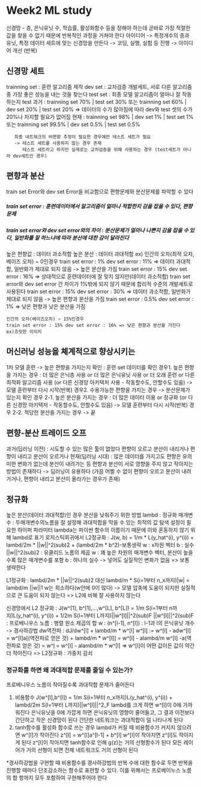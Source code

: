 # Week2 ML study
신경망 - 층, 은닉유닛 수, 학습률, 활성화함수 등을 정해야 하는데 곧바로 가장 적절한 값을 찾을 수 없기 때문에 반복적인 과정을 거쳐야 한다
아이디어 -> 특정개수의 층과 유닛, 특정 데이터 세트에 맞는 신경망을 만든다 -> 코딩, 실행, 실험 등 진행 -> 아이디어 개선 (반복)

## 신경망 세트
trainning set : 훈련 알고리즘 제작
dev set : 교차검증 개발세트, 서로 다른 알고리즘 중 가장 좋은 성능을 내는 것을 찾는다
test set : 최종 모델 알고리즘이 얼마나 잘 작동하는지 test
과거 : trainning set 70% | test set 30% 또는
       trainning set 60% | dev set 20% | test set 20%
       => 데이터의 수가 많아짐에 따라 dev와 test 셋의 수가 20%나 차지할 필요가 없어짐
현재 : trainning set 98% | dev set 1% | test set 1% 또는
       trainning set 99.5% | dev set 0.5% | test set 0.5%
       
       최종 네트워크의 비편향 추정이 필요한 경우에만 테스트 세트가 필요
       -> 테스트 세트를 사용하지 않는 경우 존재
          테스트 세트라고 하지만 실제로는 교차검증을 위해 사용하는 경우 (test세트가 아니라 dev세트인 경우)
       
## 편향과 분산
train set Error와 dev set Error을 비교함으로 편향문제와 분산문제를 파악할 수 있다
##### train set error : 훈련데이터에서 알고리즘이 얼마나 적합한지 감을 잡을 수 있다, 편향문제
##### train set error와 dev set error와의 차이 : 분산문제가 얼마나 나쁜지 감을 잡을 수 있다, 일반화를 잘 하느냐에 따라 분산에 대한 감이 달라진다
높은 편향값 : 데이터 과소적합
높은 분산 : 데이터 과대적합
ex) 인간의 오차(최적 오차, 베이즈 오차) ~ 0인경우
    train set error : 1% dev set error : 11% => 데이터 과대적합, 일반화가 제대로 되지 않음 -> 높은 분산을 가짐
    train set error : 15% dev set error : 16% => 상대적으로 훈련데이터에 잘 맞지 않지만(데이터 과소적합) train set error와 dev set error 간 차이가 1%밖에 되지 않기 때문에 합리적 수준의 개발세트로 사용된다
    train set error : 15% dev set error : 30% => 데이터 과소적합, 일반화가 제대로 되지 않음 -> 높은 편향과 분산을 가짐
    train set error : 0.5% dev set error : 1% => 낮은 편향과 낮은 분산을 가짐
    
    인간의 오차(베이즈오차) ~ 15%인경우
    train set error : 15% dev set error : 16% => 낮은 편향과 분산을 가진다
    ex)흐릿한 이미지

## 머신러닝 성능을 쳬계적으로 향상시키는 
1차 모델 훈련 -> 높은 편향을 가지는지 확인 : 훈련 set 데이터를 확인
       경우1. 높은 편향을 가지는 경우 : 더 많은 은닉층 사용 or 더 많은 은닉유닛 사용 or 더 오래 훈련 or 다른 최적화 알고리즘 사용 (or 다른 신경망 아키텍처 사용 - 작동할수도, 안할수도 있음) -> 모델 훈련부터 다시 시작(반복)
       경우2. 수용가능한 편향을 가지는 경우 -> 분산문제가 있는지 확인
              경우 2-1. 높은 분산을 가지는 경우 : 더 많은 데이터 이용 or 정규화 (or 다른 신경망 아키텍저 - 작동할수도, 안할수도 있음) -> 모델 훈련부터 다시 시작(반복)
              경우 2-2. 적당한 분산을 가지는 경우 -> 끝

## 편향-분산 트레이드 오프
과거(딥러닝 이전) : 시도할 수 있는 많은 툴이 없었다
                    편향이 오르고 분산이 내리거나
                    편향이 내리고 분산이 오르거나
현재(딥러닝 시대) : 많은 데이터를 가지고도 편향은 유의미한 변화가 없는데 분산이 내려가는 등 편향과 분산이 서로 영향을 주지 않고 작아지는 방법이 존재하다
                    -> 딥러닝이 유용하다 (가끔 어쩔 수 없이 편향이 오르고 분산이 내려가거나, 편향이 내리고 분산이 올라가는 경우가 존재)

## 정규화
높은 분산(데이터 과대적합)인 경우 분산을 낮춰주기 위한 방법
lambd : 정규화 매개변수 : 두매개변수의노름을 잘 설정해 과대적합을 막을 수 있는 최적의 값 탐색
        설정이 필요한 하이퍼 파라미터
        lambda는 파이썬 함수의 이름이기 때문에 이와 혼동하지 않기 위해 lambd로 표기
로지스틱회귀에서 L2정규화 : J(w, b) = 1/m * L(y_hat^(i), y^(i)) + lambd/2m * ||w||^2(sub)2 + (lambd/2m * b^2)-보통생략
w : x차원 벡터
b : 실수
||w||^2(sub)2 : 유클리드 노름의 제곱
w : 꽤 높은 차원의 매개변수 벡터, 분산이 높을수록 많은 매개변수를 포함
b : 하나의 실수 -> 넣어도 실질적인 변화가 없음 => 보통 생략한다

L1정규화 : lambd/2m * ||w||^2(sub)2  대신 lambd/m * S(i=1부터 n_x까지)|w| = lambd/m ||w||1 
w는 희소하다(w안에 0이 많다) -> 모델 압축에 도움이 되지만 실질적으로 큰 도움이 되지 않는다
=> L2에 비해 잘 사용하지 않는다

신경망에서 L2 정규화 : J(w^[1], b^[1],...,w^[L], b^[L]) = 1/m S(i=1부터 n까지)L(y_hat^(i), y^(i)) + 1/2m S(l=1부터 L까지)||w^[l]||^2(sub)F
||w^[l]||^2(sub)F : 프로베니우스 노름 : 행렬 원소 제곱의 합
w : (n^[l-1], n^[l]) : l-1과 l의 은닉유닛 개수
-> 경사하강법
dw역전파 : dJ/dw^[l] + lambd/m * w^[l]
w^[l] := w^[l] - adw^[l] 
       = w^[l]a[(역전파로 얻은 것) + lambd/m * w^[l]]
       = w^[l] - alambd/m w^[l] -a(역전파로 얻은 것)
       = w^[l](1-alambd/m)
       = w^[l] - alambd/m * w^[l]
       => w^[l]이 어떤 값이든 값이 약간 더 작아진다 => L2정규화 : 가중치 감쇠
       
### 정규화를 하면 왜 과대적합 문제를 줄일 수 있는가?
프로베니우스 노름이 작아질수록 과대적합 문제가 줄어든다

1. 비용함수 J(w^[l],b^[l]) = 1/m S(i=1부터 n_x까지)L(y_hat^(i), y^(i)) + lambd/2m S(l=1부터 L까지)||w^[l]||^2_F
       lambd를 크게 하면 w^[l]이 0에 가까워진다
       은닉유닛을 0에 가깝게 하면 은닉유닛의 영향이 줄어들고, 그 결과 이전보다 간단하고 작은 신경망이 된다
       간단한 네트워크는 과대적합이 덜 나타나게 된다
2. tanh함수를 활성화 함수로 쓰는 경우 lambd가 커질 때 비용함수가 커지지 않으려면 w^[l]가 작아진다
       z^[l] = w^[l]a^[l-1] + b^[l]
       w^[l]이 작아지면 z^[l]도 작아지게 된다
       z^[l]이 작아지면 tanh함수로 인해 g(z)는 거의 선형함수가 된다
       모든 레이어가 거의 선형이 되면 전체 네트워크도 거의 선형이 된다

*경사하강법을 구현할 때 비용함수를 경사하강법의 반복 수에 대한 함수로 두면 반복을 진행할 때마다 단조감소하는 함수로 표현할 수 있다.
이를 위해서는 프로베이누스 노름의 합 항까지 모두 포함하여 구현해주어야 한다

##




